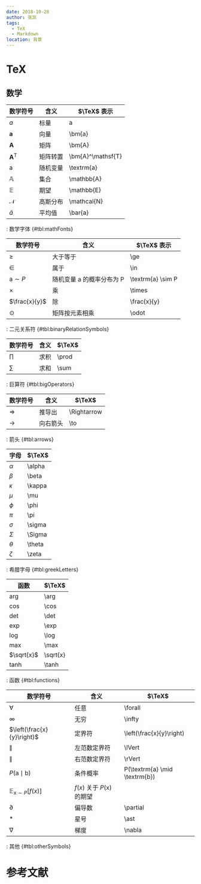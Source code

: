 ```yaml
---
date: 2018-10-28
author: 张凯
tags:
  - TeX
  - Markdown
location: 背景
---
```


# TeX

## 数学

| 数学符号            | 含义     | $\TeX$ 表示         |
| ------------------- | -------- | ------------------- |
| $a$                 | 标量     | a                   |
| $\bm{a}$            | 向量     | \\bm{a}             |
| $\bm{A}$            | 矩阵     | \\bm{A}             |
| $\bm{A}^\mathsf{T}$ | 矩阵转置 | \\bm{A}^\\mathsf{T} |
| $\textrm{a}$        | 随机变量 | \\textrm{a}         |
| $\mathbb{A}$        | 集合     | \\mathbb{A}         |
| $\mathbb{E}$        | 期望     | \\mathbb{E}         |
| $\mathcal{N}$       | 高斯分布 | \\mathcal{N}        |
| $\bar{a}$           | 平均值   | \\bar{a}            |

: 数学字体 {#tbl:mathFonts}

| 数学符号            | 含义                      | $\TeX$ 表示         |
| ------------------- | ------------------------- | ------------------- |
| $\ge$               | 大于等于                  | \\ge                |
| $\in$               | 属于                      | \\in                |
| $\textrm{a} \sim P$ | 随机变量 a 的概率分布为 P | \\textrm{a} \\sim P |
| $\times$            | 乘                        | \\times             |
| $\frac{x}{y}$       | 除                        | \\frac{x}{y}        |
| $\odot$             | 矩阵按元素相乘            | \\odot              |

: 二元关系符 {#tbl:binaryRelationSymbols}

| 数学符号 | 含义 | $\TeX$ |
| -------- | ---- | ------ |
| $\prod$  | 求积 | \\prod |
| $\sum$   | 求和 | \\sum  |

: 巨算符 {#tbl:bigOperators}

| 数学符号      | 含义     | $\TeX$       |
| ------------- | -------- | ------------ |
| $\Rightarrow$ | 推导出   | \\Rightarrow |
| $\to$         | 向右箭头 | \\to         |

: 箭头 {#tbl:arrows}

| 字母     | $\TeX$  |
| -------- | ------- |
| $\alpha$ | \\alpha |
| $\beta$  | \\beta  |
| $\kappa$ | \\kappa |
| $\mu$    | \\mu    |
| $\phi$   | \\phi   |
| $\pi$    | \\pi    |
| $\sigma$ | \\sigma |
| $\Sigma$ | \\Sigma |
| $\theta$ | \\theta |
| $\zeta$  | \\zeta  |

: 希腊字母 {#tbl:greekLetters}

| 函数       | $\TeX$    |
| ---------- | --------- |
| $\arg$     | \\arg     |
| $\cos$     | \\cos     |
| $\det$     | \\det     |
| $\exp$     | \\exp     |
| $\log$     | \\log     |
| $\max$     | \\max     |
| $\sqrt{x}$ | \\sqrt{x} |
| $\tanh$    | \\tanh    |

: 函数 {#tbl:functions}

| 数学符号                                | 含义                               | $\TeX$                           |
| --------------------------------------- | ---------------------------------- | -------------------------------- |
| $\forall$                               | 任意                               | \\forall                         |
| $\infty$                                | 无穷                               | \\infty                          |
| $\left(\frac{x}{y}\right)$              | 定界符                             | \\left(\\frac{x}{y}\\right)      |
| $\lVert$                                | 左范数定界符                       | \\lVert                          |
| $\rVert$                                | 右范数定界符                       | \\rVert                          |
| $P(\textrm{a} \mid \textrm{b})$         | 条件概率                           | P(\\textrm{a} \\mid \\textrm{b}) |
| $\mathbb{E}_{\textrm{x} \sim P} [f(x)]$ | $f(x)$ 关于 $P(\textrm{x})$ 的期望 |                                  |
| $\partial$                              | 偏导数                             | \\partial                        |
| $\ast$                                  | 星号                               | \\ast                            |
| $\nabla$                                | 梯度                               | \\nabla                          |

: 其他 {#tbl:otherSymbols}

# 参考文献
